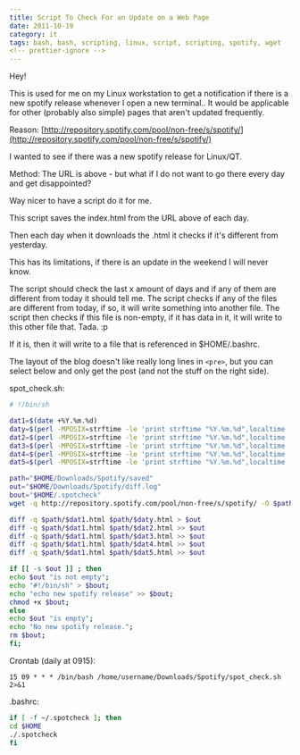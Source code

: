 ```yaml
---
title: Script To Check For an Update on a Web Page
date: 2011-10-19
category: it
tags: bash, bash, scripting, linux, script, scripting, spotify, wget
<!-- prettier-ignore -->
---
```


Hey!

This is used for me on my Linux workstation to get a notification if there is a
new spotify release whenever I open a new terminal.. It would be applicable for
other (probably also simple) pages that aren't updated frequently.

Reason: [http://repository.spotify.com/pool/non-free/s/spotify/](http://repository.spotify.com/pool/non-free/s/spotify/)

I wanted to see if there was a new spotify release for Linux/QT.

Method: The URL is above - but what if I do not want to go there every day and
get disappointed?

Way nicer to have a script do it for me.

This script saves the index.html from the URL above of each day.

Then each day when it downloads the .html it checks if it's different from
yesterday.

This has its limitations, if there is an update in the weekend I will never
know.

The script should check the last x amount of days and if any of them are
different from today it should tell me. The script checks if any of the files
are different from today, if so, it will write something into another file. The
script then checks if this file is non-empty, if it has data in it, it will
write to this other file that. Tada. :p

If it is, then it will write to a file that is referenced in $HOME/.bashrc.

The layout of the blog doesn't like really long lines in `<pre>`, but you can
select below and only get the post (and not the stuff on the right side).

spot_check.sh:

```bash
# !/bin/sh

dat1=$(date +%Y.%m.%d)
daty=$(perl -MPOSIX=strftime -le 'print strftime "%Y.%m.%d",localtime (time - 86400)')
dat2=$(perl -MPOSIX=strftime -le 'print strftime "%Y.%m.%d",localtime (time - 172800)')
dat3=$(perl -MPOSIX=strftime -le 'print strftime "%Y.%m.%d",localtime (time - 259200)')
dat4=$(perl -MPOSIX=strftime -le 'print strftime "%Y.%m.%d",localtime (time - 345600)')
dat5=$(perl -MPOSIX=strftime -le 'print strftime "%Y.%m.%d",localtime (time - 432000)')

path="$HOME/Downloads/Spotify/saved"
out="$HOME/Downloads/Spotify/diff.log"
bout="$HOME/.spotcheck"
wget -q http://repository.spotify.com/pool/non-free/s/spotify/ -O $path/$dat1.html

diff -q $path/$dat1.html $path/$daty.html > $out
diff -q $path/$dat1.html $path/$dat2.html >> $out
diff -q $path/$dat1.html $path/$dat3.html >> $out
diff -q $path/$dat1.html $path/$dat4.html >> $out
diff -q $path/$dat1.html $path/$dat5.html >> $out

if [[ -s $out ]] ; then
echo $out "is not empty";
echo "#!/bin/sh" > $bout;
echo "echo new spotify release" >> $bout;
chmod +x $bout;
else
echo $out "is empty";
echo "No new spotify release.";
rm $bout;
fi;
```

Crontab (daily at 0915):

`15 09 * * * /bin/bash /home/username/Downloads/Spotify/spot_check.sh 2>&1`

.bashrc:

```bash
if [ -f ~/.spotcheck ]; then
cd $HOME
./.spotcheck
fi
```
